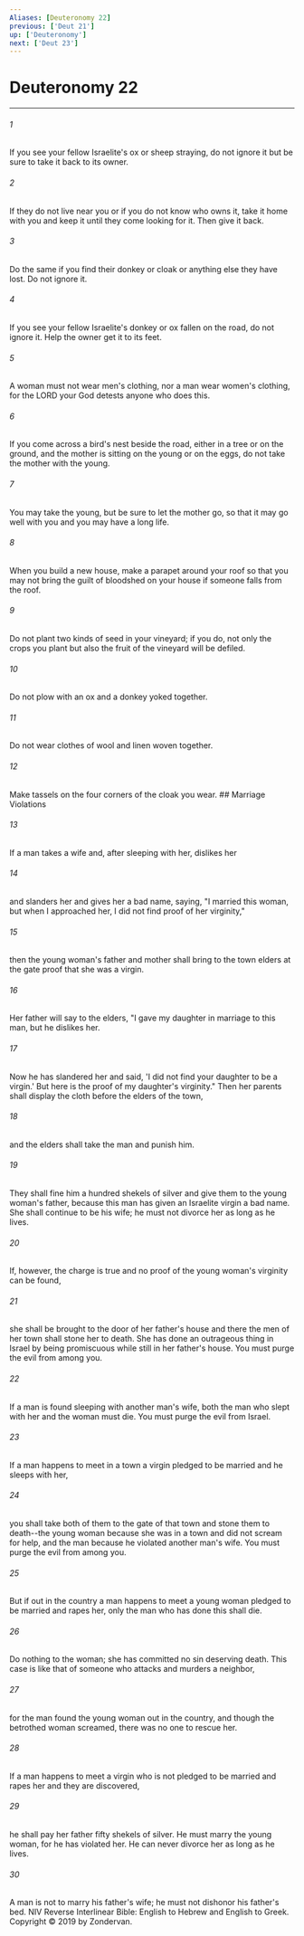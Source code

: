 ```yaml
---
Aliases: [Deuteronomy 22]
previous: ['Deut 21']
up: ['Deuteronomy']
next: ['Deut 23']
---
```

# Deuteronomy 22

***


###### 1 
If you see your fellow Israelite's ox or sheep straying, do not ignore it but be sure to take it back to its owner. 

###### 2 
If they do not live near you or if you do not know who owns it, take it home with you and keep it until they come looking for it. Then give it back. 

###### 3 
Do the same if you find their donkey or cloak or anything else they have lost. Do not ignore it. 

###### 4 
If you see your fellow Israelite's donkey or ox fallen on the road, do not ignore it. Help the owner get it to its feet. 

###### 5 
A woman must not wear men's clothing, nor a man wear women's clothing, for the LORD your God detests anyone who does this. 

###### 6 
If you come across a bird's nest beside the road, either in a tree or on the ground, and the mother is sitting on the young or on the eggs, do not take the mother with the young. 

###### 7 
You may take the young, but be sure to let the mother go, so that it may go well with you and you may have a long life. 

###### 8 
When you build a new house, make a parapet around your roof so that you may not bring the guilt of bloodshed on your house if someone falls from the roof. 

###### 9 
Do not plant two kinds of seed in your vineyard; if you do, not only the crops you plant but also the fruit of the vineyard will be defiled. 

###### 10 
Do not plow with an ox and a donkey yoked together. 

###### 11 
Do not wear clothes of wool and linen woven together. 

###### 12 
Make tassels on the four corners of the cloak you wear. ## Marriage Violations 

###### 13 
If a man takes a wife and, after sleeping with her, dislikes her 

###### 14 
and slanders her and gives her a bad name, saying, "I married this woman, but when I approached her, I did not find proof of her virginity," 

###### 15 
then the young woman's father and mother shall bring to the town elders at the gate proof that she was a virgin. 

###### 16 
Her father will say to the elders, "I gave my daughter in marriage to this man, but he dislikes her. 

###### 17 
Now he has slandered her and said, 'I did not find your daughter to be a virgin.' But here is the proof of my daughter's virginity." Then her parents shall display the cloth before the elders of the town, 

###### 18 
and the elders shall take the man and punish him. 

###### 19 
They shall fine him a hundred shekels of silver and give them to the young woman's father, because this man has given an Israelite virgin a bad name. She shall continue to be his wife; he must not divorce her as long as he lives. 

###### 20 
If, however, the charge is true and no proof of the young woman's virginity can be found, 

###### 21 
she shall be brought to the door of her father's house and there the men of her town shall stone her to death. She has done an outrageous thing in Israel by being promiscuous while still in her father's house. You must purge the evil from among you. 

###### 22 
If a man is found sleeping with another man's wife, both the man who slept with her and the woman must die. You must purge the evil from Israel. 

###### 23 
If a man happens to meet in a town a virgin pledged to be married and he sleeps with her, 

###### 24 
you shall take both of them to the gate of that town and stone them to death--the young woman because she was in a town and did not scream for help, and the man because he violated another man's wife. You must purge the evil from among you. 

###### 25 
But if out in the country a man happens to meet a young woman pledged to be married and rapes her, only the man who has done this shall die. 

###### 26 
Do nothing to the woman; she has committed no sin deserving death. This case is like that of someone who attacks and murders a neighbor, 

###### 27 
for the man found the young woman out in the country, and though the betrothed woman screamed, there was no one to rescue her. 

###### 28 
If a man happens to meet a virgin who is not pledged to be married and rapes her and they are discovered, 

###### 29 
he shall pay her father fifty shekels of silver. He must marry the young woman, for he has violated her. He can never divorce her as long as he lives. 

###### 30 
A man is not to marry his father's wife; he must not dishonor his father's bed. NIV Reverse Interlinear Bible: English to Hebrew and English to Greek. Copyright © 2019 by Zondervan.
